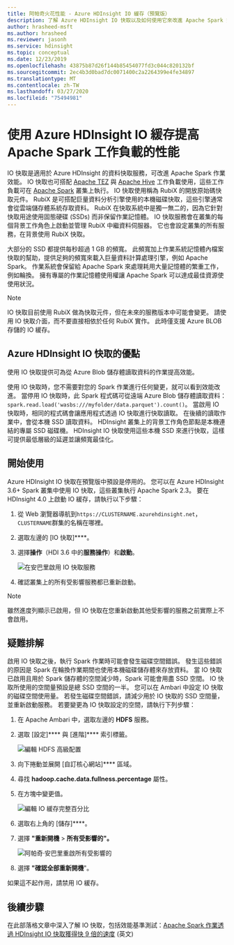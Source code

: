 ```yaml
---
title: 阿帕奇火花性能 - Azure HDInsight IO 緩存（預覽版）
description: 了解 Azure HDInsight IO 快取以及如何使用它來改進 Apache Spark 效能。
author: hrasheed-msft
ms.author: hrasheed
ms.reviewer: jasonh
ms.service: hdinsight
ms.topic: conceptual
ms.date: 12/23/2019
ms.openlocfilehash: 43875b87d26f144b85454077fd3c044c820132bf
ms.sourcegitcommit: 2ec4b3d0bad7dc0071400c2a2264399e4fe34897
ms.translationtype: MT
ms.contentlocale: zh-TW
ms.lasthandoff: 03/27/2020
ms.locfileid: "75494981"
---
```

# <a name="improve-performance-of-apache-spark-workloads-using-azure-hdinsight-io-cache"></a>使用 Azure HDInsight IO 緩存提高 Apache Spark 工作負載的性能

IO 快取是適用於 Azure HDInsight 的資料快取服務，可改進 Apache Spark 作業效能。 IO 快取也可搭配 [Apache TEZ](https://tez.apache.org/) 與 [Apache Hive](https://hive.apache.org/) 工作負載使用，這些工作負載可在 [Apache Spark](https://spark.apache.org/) 叢集上執行。 IO 快取使用稱為 RubiX 的開放原始碼快取元件。 RubiX 是可搭配巨量資料分析引擎使用的本機磁碟快取，這些引擎通常會從雲端儲存體系統存取資料。 RubiX 在快取系統中是獨一無二的，因為它針對快取用途使用固態硬碟 (SSDs) 而非保留作業記憶體。 IO 快取服務會在叢集的每個背景工作角色上啟動並管理 RubiX 中繼資料伺服器。 它也會設定叢集的所有服務，在背景使用 RubiX 快取。

大部分的 SSD 都提供每秒超過 1 GB 的頻寬。 此頻寬加上作業系統記憶體內檔案快取的幫助，提供足夠的頻寬來載入巨量資料計算處理引擎，例如 Apache Spark。 作業系統會保留給 Apache Spark 來處理耗用大量記憶體的繁重工作，例如輪換。 擁有專屬的作業記憶體使用權讓 Apache Spark 可以達成最佳資源使使用狀況。  

> [!Note]  
> IO 快取目前使用 RubiX 做為快取元件，但在未來的服務版本中可能會變更。 請使用 IO 快取介面，而不要直接相依於任何 RubiX 實作。
>此時僅支援 Azure BLOB 存儲的 IO 緩存。

## <a name="benefits-of-azure-hdinsight-io-cache"></a>Azure HDInsight IO 快取的優點

使用 IO 快取提供可為從 Azure Blob 儲存體讀取資料的作業提高效能。

使用 IO 快取時，您不需要對您的 Spark 作業進行任何變更，就可以看到效能改進。 當停用 IO 快取時，此 Spark 程式碼可從遠端 Azure Blob 儲存體讀取資料：`spark.read.load('wasbs:///myfolder/data.parquet').count()`。 當啟用 IO 快取時，相同的程式碼會讓應用程式透過 IO 快取進行快取讀取。 在後續的讀取作業中，會從本機 SSD 讀取資料。 HDInsight 叢集上的背景工作角色節點是本機連結的專屬 SSD 磁碟機。 HDInsight IO 快取使用這些本機 SSD 來進行快取，這樣可提供最低層級的延遲並讓頻寬最佳化。

## <a name="getting-started"></a>開始使用

Azure HDInsight IO 快取在預覽版中預設是停用的。 您可以在 Azure HDInsight 3.6+ Spark 叢集中使用 IO 快取，這些叢集執行 Apache Spark 2.3。  要在 HDInsight 4.0 上啟動 IO 緩存，請執行以下步驟：

1. 從 Web 瀏覽器導航到`https://CLUSTERNAME.azurehdinsight.net`，`CLUSTERNAME`群集的名稱在哪裡。

1. 選取左邊的 [IO 快取]****。

1. 選擇**操作**（HDI 3.6 中的**服務操作**）和**啟動**。

    ![在安巴里啟用 IO 快取服務](./media/apache-spark-improve-performance-iocache/ambariui-enable-iocache.png "在安巴里啟用 IO 快取服務")

1. 確認叢集上的所有受影響服務都已重新啟動。

> [!NOTE]  
> 雖然進度列顯示已啟用，但 IO 快取在您重新啟動其他受影響的服務之前實際上不會啟用。

## <a name="troubleshooting"></a>疑難排解
  
啟用 IO 快取之後，執行 Spark 作業時可能會發生磁碟空間錯誤。 發生這些錯誤的原因是 Spark 在輪換作業期間也使用本機磁碟儲存體來存放資料。 當 IO 快取已啟用且用於 Spark 儲存體的空間減少時，Spark 可能會用盡 SSD 空間。 IO 快取所使用的空間量預設是總 SSD 空間的一半。 您可以在 Ambari 中設定 IO 快取的磁碟空間使用量。 若發生磁碟空間錯誤，請減少用於 IO 快取的 SSD 空間量，並重新啟動服務。 若要變更為 IO 快取設定的空間，請執行下列步驟：

1. 在 Apache Ambari 中，選取左邊的 **HDFS** 服務。

1. 選取 [設定]**** 與 [進階]**** 索引標籤。

    ![編輯 HDFS 高級配置](./media/apache-spark-improve-performance-iocache/ambariui-hdfs-service-configs-advanced.png "編輯 HDFS 高級配置")

1. 向下捲動並展開 [自訂核心網站]**** 區域。

1. 尋找 **hadoop.cache.data.fullness.percentage** 屬性。

1. 在方塊中變更值。

    ![編輯 IO 緩存完整百分比](./media/apache-spark-improve-performance-iocache/ambariui-cache-data-fullness-percentage-property.png "編輯 IO 緩存完整百分比")

1. 選取右上角的 [儲存]****。

1. 選擇 **"重新開機** > **所有受影響的"。**

    ![阿帕奇·安巴里重啟所有受影響的](./media/apache-spark-improve-performance-iocache/ambariui-restart-all-affected.png "重新開機所有受影響的")

1. 選擇 **"確認全部重新開機**"。

如果這不起作用，請禁用 IO 緩存。

## <a name="next-steps"></a>後續步驟

在此部落格文章中深入了解 IO 快取，包括效能基準測試：[Apache Spark 作業透過 HDInsight IO 快取獲得快 9 倍的速度](https://azure.microsoft.com/blog/apache-spark-speedup-with-hdinsight-io-cache/) \(英文\)
